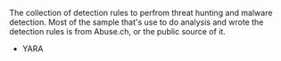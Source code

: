 The collection of detection rules to perfrom threat hunting and malware detection. Most of the sample that's use to do analysis and wrote the detection rules is from Abuse.ch, or the public source of it.

- YARA
